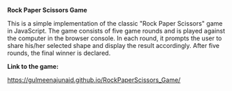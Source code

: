**Rock Paper Scissors Game**


This is a simple implementation of the classic "Rock Paper Scissors" game in JavaScript. The game consists of five game rounds and is played against the computer
in the browser console. 
In each round, it prompts the user to share his/her selected shape and display the result accordingly. After five rounds, the final winner is declared.


**Link to the game:**

https://gulmeenajunaid.github.io/RockPaperScissors_Game/

